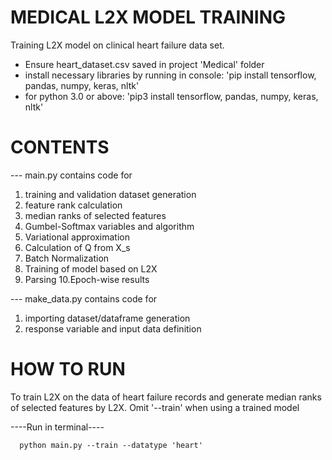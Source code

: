# MEDICAL L2X MODEL TRAINING
Training L2X model on clinical heart failure data set.

- Ensure heart_dataset.csv saved in project 'Medical' folder
- install necessary libraries by running in console:
      'pip install tensorflow, pandas, numpy, keras, nltk'
- for python 3.0 or above:
      'pip3 install tensorflow, pandas, numpy, keras, nltk'


# CONTENTS

--- main.py contains code for
1. training and validation dataset generation
2. feature rank calculation
3. median ranks of selected features
4. Gumbel-Softmax variables and algorithm
5. Variational approximation
6. Calculation of Q from X_s
7. Batch Normalization
8. Training of model based on L2X
9. Parsing
10.Epoch-wise results

--- make_data.py contains code for
1. importing dataset/dataframe generation
2. response variable and input data definition


# HOW TO RUN

To train L2X on the data of heart failure records and generate median ranks of selected features by L2X.
Omit '--train' when using a trained model

----Run in terminal----

      python main.py --train --datatype 'heart'
